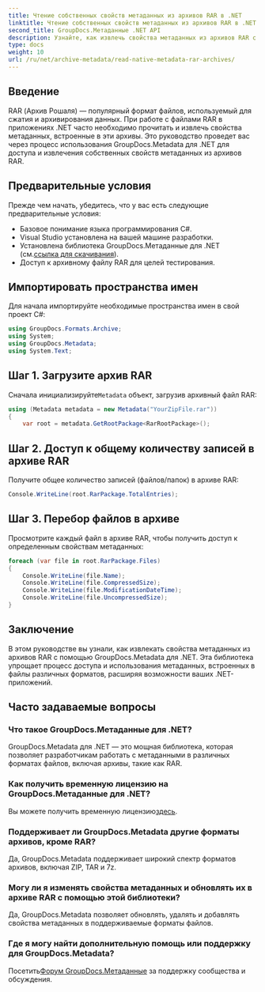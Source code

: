 ```yaml
---
title: Чтение собственных свойств метаданных из архивов RAR в .NET
linktitle: Чтение собственных свойств метаданных из архивов RAR в .NET
second_title: GroupDocs.Метаданные .NET API
description: Узнайте, как извлечь свойства метаданных из архивов RAR с помощью GroupDocs.Metadata for .NET на C#. Изучите детали файла без особых усилий.
type: docs
weight: 10
url: /ru/net/archive-metadata/read-native-metadata-rar-archives/
---
```

## Введение
RAR (Архив Рошаля) — популярный формат файлов, используемый для сжатия и архивирования данных. При работе с файлами RAR в приложениях .NET часто необходимо прочитать и извлечь свойства метаданных, встроенные в эти архивы. Это руководство проведет вас через процесс использования GroupDocs.Metadata для .NET для доступа и извлечения собственных свойств метаданных из архивов RAR.
## Предварительные условия

Прежде чем начать, убедитесь, что у вас есть следующие предварительные условия:
- Базовое понимание языка программирования C#.
- Visual Studio установлена на вашей машине разработки.
-  Установлена библиотека GroupDocs.Метаданные для .NET (см.[ссылка для скачивания](https://releases.groupdocs.com/metadata/net/)).
- Доступ к архивному файлу RAR для целей тестирования.

## Импортировать пространства имен
Для начала импортируйте необходимые пространства имен в свой проект C#:
```csharp
using GroupDocs.Formats.Archive;
using System;
using GroupDocs.Metadata;
using System.Text;
```

## Шаг 1. Загрузите архив RAR
 Сначала инициализируйте`Metadata` объект, загрузив архивный файл RAR:
```csharp
using (Metadata metadata = new Metadata("YourZipFile.rar"))
{
    var root = metadata.GetRootPackage<RarRootPackage>();
```
## Шаг 2. Доступ к общему количеству записей в архиве RAR
Получите общее количество записей (файлов/папок) в архиве RAR:
```csharp
Console.WriteLine(root.RarPackage.TotalEntries);
```
## Шаг 3. Перебор файлов в архиве
Просмотрите каждый файл в архиве RAR, чтобы получить доступ к определенным свойствам метаданных:
```csharp
foreach (var file in root.RarPackage.Files)
{
    Console.WriteLine(file.Name);
    Console.WriteLine(file.CompressedSize);
    Console.WriteLine(file.ModificationDateTime);
    Console.WriteLine(file.UncompressedSize);
}
```

## Заключение
В этом руководстве вы узнали, как извлекать свойства метаданных из архивов RAR с помощью GroupDocs.Metadata для .NET. Эта библиотека упрощает процесс доступа и использования метаданных, встроенных в файлы различных форматов, расширяя возможности ваших .NET-приложений.

## Часто задаваемые вопросы
### Что такое GroupDocs.Метаданные для .NET?
GroupDocs.Metadata для .NET — это мощная библиотека, которая позволяет разработчикам работать с метаданными в различных форматах файлов, включая архивы, такие как RAR.
### Как получить временную лицензию на GroupDocs.Метаданные для .NET?
 Вы можете получить временную лицензию[здесь](https://purchase.groupdocs.com/temporary-license/).
### Поддерживает ли GroupDocs.Metadata другие форматы архивов, кроме RAR?
Да, GroupDocs.Metadata поддерживает широкий спектр форматов архивов, включая ZIP, TAR и 7z.
### Могу ли я изменять свойства метаданных и обновлять их в архиве RAR с помощью этой библиотеки?
Да, GroupDocs.Metadata позволяет обновлять, удалять и добавлять свойства метаданных в поддерживаемые форматы файлов.
### Где я могу найти дополнительную помощь или поддержку для GroupDocs.Metadata?
 Посетить[Форум GroupDocs.Метаданные](https://forum.groupdocs.com/c/metadata/14) за поддержку сообщества и обсуждения.